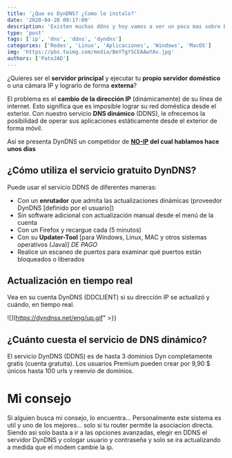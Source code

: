 ```yaml
---
title: '¿Que es DynDNS? ¿Como lo instalo?'
date: '2020-04-28 09:17:00'
description: 'Existen muchas ddns y hoy vamos a ver un poco mas sobre DynDNS un DDNS gratuito muy util en estos dias'
type: 'post'
tags: ['ip', 'dns', 'ddns', 'dyndns']
categories: ['Redes', 'Linux', 'Aplicaciones', 'Windows', 'MacOS']
img: 'https://pbs.twimg.com/media/BeYTgYSCEAAwYAv.jpg'
authors: ['PatoJAD']
---
```


¿Quieres ser el **servidor principal** y ejecutar tu **propio servidor doméstico** o una cámara IP y lograrlo de forma **externa**?

El problema es el **cambio de la dirección IP** (dinámicamente) de su línea de internet. Esto significa que es imposible lograr su red doméstica desde el exterior. Con nuestro servicio **DNS dinámico** (DDNS), le ofrecemos la posibilidad de operar sus aplicaciones estáticamente desde el exterior de forma móvil.

Así se presenta DynDNS un competidor de **[NO-IP](/post/2020/04/como-instalar-no-ip-en-linux/) del cual hablamos hace unos dias**

## ¿Cómo utiliza el servicio gratuito DynDNS?

Puede usar el servicio DDNS de diferentes maneras:

-   Con un **enrutador** que admita las actualizaciones dinámicas (proveedor DynDNS [definido por el usuario])
-   Sin software adicional con actualización manual desde el menú de la cuenta
-   Con un Firefox y recargue cada (5 minutos)
-   Con su **Updater-Tool** [para Windows, Linux, MAC y otros sistemas operativos (Java)] _DE PAGO_
-   Realice un escaneo de puertos para examinar qué puertos están bloqueados o liberados

## Actualización en tiempo real

Vea en su cuenta DynDNS (DDCLIENT) si su dirección IP se actualizó y cuándo, en tiempo real.

![](https://dyndnss.net/eng/up.gif" >}}

## ¿Cuánto cuesta el servicio de DNS dinámico?

El servicio DynDNS (DDNS) es de hasta 3 dominios Dyn completamente gratis (cuenta gratuita). Los usuarios Premium pueden crear por 9,90 $ únicos hasta 100 urls y reenvío de dominios.

# Mi consejo

Si alguien busca mi consejo, lo encuentra... Personalmente este sistema es util y uno de los mejores... solo si tu router permite la asociacion directa. Siendo asi solo basta a ir a las opciones avanzadas, elegir en DDNS el servidor DynDNS y cologar usuario y contraseña y solo se ira actualizando a medida que el modem cambie la ip.
